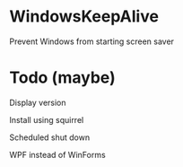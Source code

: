 # WindowsKeepAlive
Prevent Windows from starting screen saver

# Todo (maybe)
Display version

Install using squirrel

Scheduled shut down

WPF instead of WinForms
